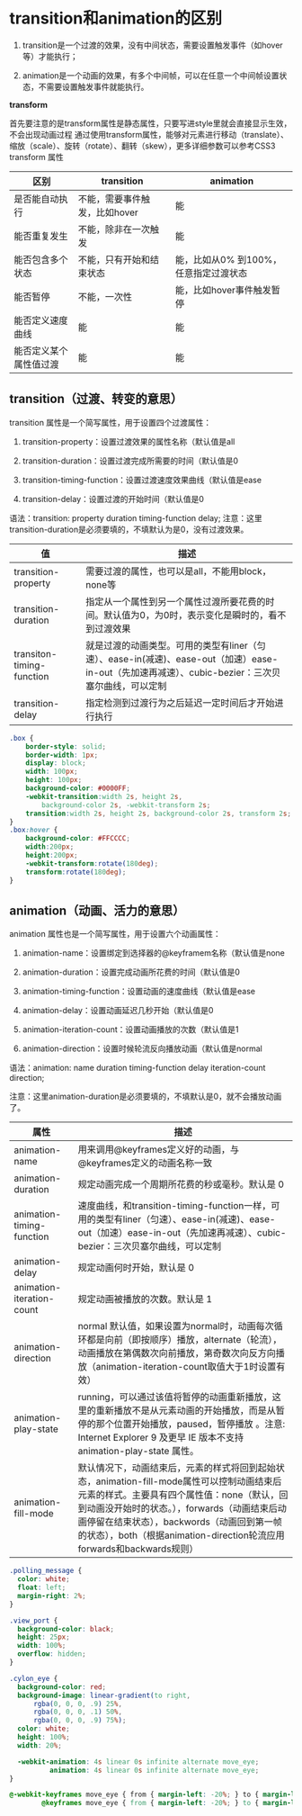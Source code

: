 # transition和animation的区别

1. transition是一个过渡的效果，没有中间状态，需要设置触发事件（如hover等）才能执行；

2. animation是一个动画的效果，有多个中间帧，可以在任意一个中间帧设置状态，不需要设置触发事件就能执行。

**transform**

首先要注意的是transform属性是静态属性，只要写进style里就会直接显示生效，不会出现动画过程
通过使用transform属性，能够对元素进行移动（translate）、缩放（scale）、旋转（rotate）、翻转（skew），更多详细参数可以参考CSS3 transform 属性

| 区别                   | transition                    | animation                             |
| ---------------------- | ----------------------------- | ------------------------------------- |
| 是否能自动执行         | 不能，需要事件触发，比如hover | 能                                    |
| 能否重复发生           | 不能，除非在一次触发          | 能                                    |
| 能否包含多个状态       | 不能，只有开始和结束状态      | 能，比如从0% 到100%，任意指定过渡状态 |
| 能否暂停               | 不能，一次性                  | 能，比如hover事件触发暂停             |
| 能否定义速度曲线       | 能                            | 能                                    |
| 能否定义某个属性值过渡 | 能                            | 能                                    |

## transition（过渡、转变的意思）

transition 属性是一个简写属性，用于设置四个过渡属性：

1. transition-property：设置过渡效果的属性名称（默认值是all

2. transition-duration：设置过渡完成所需要的时间（默认值是0

3. transition-timing-function：设置过渡速度效果曲线（默认值是ease

4. transition-delay：设置过渡的开始时间（默认值是0

语法：transition: property duration timing-function delay;
注意：这里transition-duration是必须要填的，不填默认为是0，没有过渡效果。

| 值       | 描述          |
| ---------------------------- | ------------------------------------------------------------ |
| transition-property       | 需要过渡的属性，也可以是all，不能用block，none等             |
| transition-duration       | 指定从一个属性到另一个属性过渡所要花费的时间。默认值为0，为0时，表示变化是瞬时的，看不到过渡效果 |
| transiton-timing-function | 就是过渡的动画类型。可用的类型有liner（匀速）、ease-in(减速)、ease-out（加速）ease-in-out（先加速再减速）、cubic-bezier：三次贝塞尔曲线，可以定制 |
| transition-delay          | 指定检测到过渡行为之后延迟一定时间后才开始进行执行           |

```css
.box {
    border-style: solid;
    border-width: 1px;
    display: block;
    width: 100px;
    height: 100px;
    background-color: #0000FF;
    -webkit-transition:width 2s, height 2s,
        background-color 2s, -webkit-transform 2s;
    transition:width 2s, height 2s, background-color 2s, transform 2s;
}
.box:hover {
    background-color: #FFCCCC;
    width:200px;
    height:200px;
    -webkit-transform:rotate(180deg);
    transform:rotate(180deg);
}

```

## animation（动画、活力的意思）

animation 属性也是一个简写属性，用于设置六个动画属性：

1. animation-name：设置绑定到选择器的@keyframem名称（默认值是none

2. animation-duration：设置完成动画所花费的时间（默认值是0

3. animation-timing-function：设置动画的速度曲线（默认值是ease

4. animation-delay：设置动画延迟几秒开始（默认值是0

5. animation-iteration-count：设置动画播放的次数（默认值是1

6. animation-direction：设置时候轮流反向播放动画（默认值是normal

语法：animation: name duration timing-function delay iteration-count direction;

注意：这里animation-duration是必须要填的，不填默认是0，就不会播放动画了。

| 属性                      | 描述                                                         |
| ------------------------- | ------------------------------------------------------------ |
| animation-name            | 用来调用@keyframes定义好的动画，与@keyframes定义的动画名称一致 |
| animation-duration        | 规定动画完成一个周期所花费的秒或毫秒。默认是 0               |
| animation-timing-function | 速度曲线，和transition-timing-function一样，可用的类型有liner（匀速）、ease-in(减速)、ease-out（加速）ease-in-out（先加速再减速）、cubic-bezier：三次贝塞尔曲线，可以定制 |
| animation-delay           | 规定动画何时开始，默认是 0                                   |
| animation-iteration-count | 规定动画被播放的次数。默认是 1                               |
| animation-direction       | normal 默认值，如果设置为normal时，动画每次循环都是向前（即按顺序）播放，alternate（轮流），动画播放在第偶数次向前播放，第奇数次向反方向播放（animation-iteration-count取值大于1时设置有效） |
| animation-play-state      | running，可以通过该值将暂停的动画重新播放，这里的重新播放不是从元素动画的开始播放，而是从暂停的那个位置开始播放，paused，暂停播放 。注意: Internet Explorer 9 及更早 IE 版本不支持 animation-play-state 属性。|
| animation-fill-mode       | 默认情况下，动画结束后，元素的样式将回到起始状态，animation-fill-mode属性可以控制动画结束后元素的样式。主要具有四个属性值：none（默认，回到动画没开始时的状态。），forwards（动画结束后动画停留在结束状态），backwords（动画回到第一帧的状态），both（根据animation-direction轮流应用forwards和backwards规则） |

```css
.polling_message {
  color: white;
  float: left;
  margin-right: 2%;
}

.view_port {
  background-color: black;
  height: 25px;
  width: 100%;
  overflow: hidden;
}

.cylon_eye {
  background-color: red;
  background-image: linear-gradient(to right,
      rgba(0, 0, 0, .9) 25%,
      rgba(0, 0, 0, .1) 50%,
      rgba(0, 0, 0, .9) 75%);
  color: white;
  height: 100%;
  width: 20%;

  -webkit-animation: 4s linear 0s infinite alternate move_eye;
          animation: 4s linear 0s infinite alternate move_eye;
}

@-webkit-keyframes move_eye { from { margin-left: -20%; } to { margin-left: 100%; }  }
        @keyframes move_eye { from { margin-left: -20%; } to { margin-left: 100%; }  }
